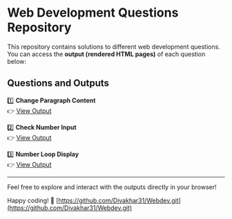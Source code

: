 # Web Development Questions Repository

This repository contains solutions to different web development questions. You can access the **output (rendered HTML pages)** of each question below:

## Questions and Outputs

1️⃣ **Change Paragraph Content**  
👉 [View Output](https://divakhar31.github.io/Webdev/question1.html)

2️⃣ **Check Number Input**  
👉 [View Output](https://divakhar31.github.io/Webdev/question2.html)

3️⃣ **Number Loop Display**  
👉 [View Output](https://divakhar31.github.io/Webdev/question3.html)

---

Feel free to explore and interact with the outputs directly in your browser!

Happy coding! 🚀
[https://github.com/Divakhar31/Webdev.git](https://github.com/Divakhar31/Webdev.git) 
